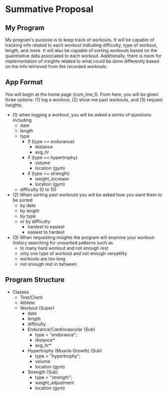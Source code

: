 # Summative Proposal
## My Program
My program's purpose is to keep track of workouts. It will be capable of tracking info related to each workout indluding difficulty, type of workout, length, and more. It will also be capable of sorting workouts based on the quantitative data associated to each workout. Additionally, there is room for implementation of insights related to what could be done differently based on the info retrieved from the recorded workouts. 

## App Format
You will begin at the home page (com_line_1). From here, you will be given three options: (1) log a workout, (2) show me past workouts, and (3) request insights.
- (1) when logging a workout, you will be asked a series of questions including
  - date
  - length
  - type
    - if (type == endurance)
      - distance
      - avg_hr
    - if (type == hypertrophy)
      - volume
      - location (gym)
    - if (type == strength)
      - weight_increase
      - location (gym)
  - difficulty (0 to 10)
- (2) When sorting past workouts you will be asked how you want them to be sorted
  - by date
  - by length
  - by type
  - or by difficulty
    - hardest to easiest
    - easiest to hardest
- (3) When requesting insights the program will examine your workout history searching for unwanted patterns such as
  - to many hard workout and not enough rest
  - only one type of workout and not enough versatility
  - workouts are too long
  - not enough rest in between

## Program Structure
- Classes
  - Test/Client
  - Athlete
  - Workout (Super)
    - date
    - length
    - difficulty
    - Endurance/Cardiovascular (Sub)
      - type = "endurance";
      - distance*
      - avg_hr*
    - Hypertrophy (Muscle Growth) (Sub)
      - type = "hypertrophy";
      - volume
      - location (gym)
    - Strength (Sub)
      - type = "strength";
      - weight_adjustment
      - location (gym)
